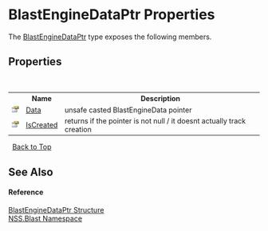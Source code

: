 # BlastEngineDataPtr Properties
 

The <a href="8db5e405-878e-4a0b-b105-f09f3c478935.md">BlastEngineDataPtr</a> type exposes the following members.


## Properties
&nbsp;<table><tr><th></th><th>Name</th><th>Description</th></tr><tr><td>![Public property](media/pubproperty.gif "Public property")</td><td><a href="a60f4bfc-c932-2d91-e6b3-d25ec77a154b.md">Data</a></td><td>
unsafe casted BlastEngineData pointer</td></tr><tr><td>![Public property](media/pubproperty.gif "Public property")</td><td><a href="97a7d306-431c-b2c6-2fc3-e0f32045b8c0.md">IsCreated</a></td><td>
returns if the pointer is not null / it doesnt actually track creation</td></tr></table>&nbsp;
<a href="#blastenginedataptr-properties">Back to Top</a>

## See Also


#### Reference
<a href="8db5e405-878e-4a0b-b105-f09f3c478935.md">BlastEngineDataPtr Structure</a><br /><a href="88b55311-4a89-0894-e27a-e157e443c7f7.md">NSS.Blast Namespace</a><br />